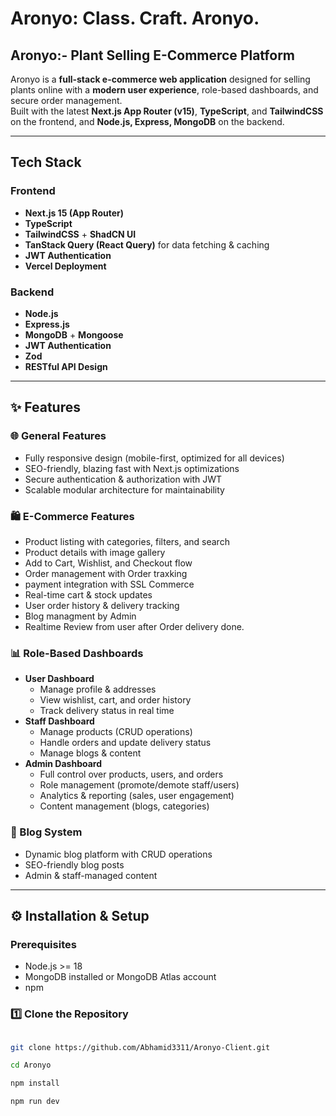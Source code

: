 # Aronyo: Class. Craft. Aronyo.

## Aronyo:- Plant Selling E-Commerce Platform

Aronyo is a **full-stack e-commerce web application** designed for selling plants online with a **modern user experience**, role-based dashboards, and secure order management.  
Built with the latest **Next.js App Router (v15)**, **TypeScript**, and **TailwindCSS** on the frontend, and **Node.js, Express, MongoDB** on the backend.

---

## Tech Stack

### Frontend

- **Next.js 15 (App Router)**
- **TypeScript**
- **TailwindCSS** + **ShadCN UI**
- **TanStack Query (React Query)** for data fetching & caching
- **JWT Authentication**
- **Vercel Deployment**

### Backend

- **Node.js**
- **Express.js**
- **MongoDB** + **Mongoose**
- **JWT Authentication**
- **Zod**
- **RESTful API Design**

---

## ✨ Features

### 🌐 General Features

- Fully responsive design (mobile-first, optimized for all devices)
- SEO-friendly, blazing fast with Next.js optimizations
- Secure authentication & authorization with JWT
- Scalable modular architecture for maintainability

### 🛍️ E-Commerce Features

- Product listing with categories, filters, and search
- Product details with image gallery
- Add to Cart, Wishlist, and Checkout flow
- Order management with Order traxking
- payment integration with SSL Commerce
- Real-time cart & stock updates
- User order history & delivery tracking
- Blog managment by Admin
- Realtime Review from user after Order delivery done.

### 📊 Role-Based Dashboards

- **User Dashboard**
  - Manage profile & addresses
  - View wishlist, cart, and order history
  - Track delivery status in real time
- **Staff Dashboard**
  - Manage products (CRUD operations)
  - Handle orders and update delivery status
  - Manage blogs & content
- **Admin Dashboard**
  - Full control over products, users, and orders
  - Role management (promote/demote staff/users)
  - Analytics & reporting (sales, user engagement)
  - Content management (blogs, categories)

### 📰 Blog System

- Dynamic blog platform with CRUD operations
- SEO-friendly blog posts
- Admin & staff-managed content

---

## ⚙️ Installation & Setup

### Prerequisites

- Node.js >= 18
- MongoDB installed or MongoDB Atlas account
- npm

### 1️⃣ Clone the Repository

```bash

git clone https://github.com/Abhamid3311/Aronyo-Client.git

cd Aronyo

npm install

npm run dev
```
